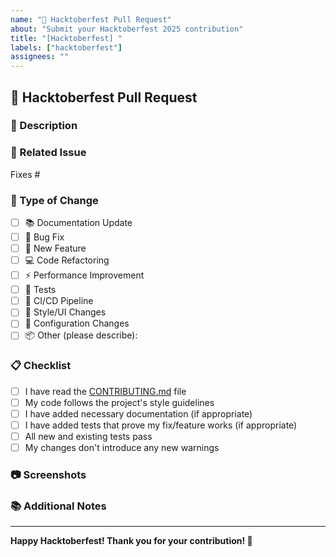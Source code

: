 ```yaml
---
name: "🍂 Hacktoberfest Pull Request"
about: "Submit your Hacktoberfest 2025 contribution"
title: "[Hacktoberfest] "
labels: ["hacktoberfest"]
assignees: ""
---
```


## 🎃 Hacktoberfest Pull Request

### 📝 Description
<!-- Provide a clear description of the changes made in this PR -->

### 🔗 Related Issue
<!-- Link the issue this PR addresses (if applicable) -->
Fixes #

### 📌 Type of Change
<!-- Mark the appropriate options with an 'x' -->
- [ ] 📚 Documentation Update
- [ ] 🐞 Bug Fix
- [ ] 🚀 New Feature
- [ ] 💻 Code Refactoring
- [ ] ⚡ Performance Improvement
- [ ] 🧪 Tests
- [ ] 🤖 CI/CD Pipeline
- [ ] 🎨 Style/UI Changes
- [ ] 🔧 Configuration Changes
- [ ] 📦 Other (please describe):

### 📋 Checklist
<!-- Mark completed items with an 'x' -->
- [ ] I have read the [CONTRIBUTING.md](../CONTRIBUTING.md) file
- [ ] My code follows the project's style guidelines
- [ ] I have added necessary documentation (if appropriate)
- [ ] I have added tests that prove my fix/feature works (if appropriate)
- [ ] All new and existing tests pass
- [ ] My changes don't introduce any new warnings

### 📷 Screenshots
<!-- If applicable, add screenshots to demonstrate your changes -->

### 📚 Additional Notes
<!-- Any other information that might be helpful -->

---

**Happy Hacktoberfest! Thank you for your contribution! 🎉**